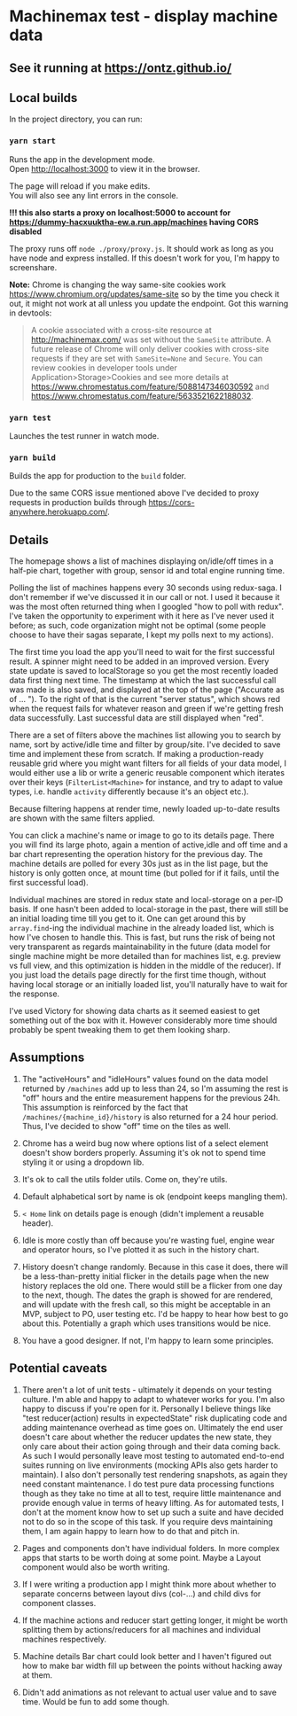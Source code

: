 # Machinemax test - display machine data

## See it running at https://ontz.github.io/

## Local builds

In the project directory, you can run:

### `yarn start`

Runs the app in the development mode.<br />
Open [http://localhost:3000](http://localhost:3000) to view it in the browser.

The page will reload if you make edits.<br />
You will also see any lint errors in the console.

**!!! this also starts a proxy on localhost:5000 to account for https://dummy-hacxuuktha-ew.a.run.app/machines having CORS disabled**

The proxy runs off `node ./proxy/proxy.js`. It should work as long as you have node and express installed. If this doesn't work for you, I'm happy to screenshare.

**Note:** Chrome is changing the way same-site cookies work https://www.chromium.org/updates/same-site so by the time you check it out, it might not work at all unless you update the endpoint. Got this warning in devtools:

> A cookie associated with a cross-site resource at http://machinemax.com/ was set without the `SameSite` attribute. A future release of Chrome will only deliver cookies with cross-site requests if they are set with `SameSite=None` and `Secure`. You can review cookies in developer tools under Application>Storage>Cookies and see more details at https://www.chromestatus.com/feature/5088147346030592 and https://www.chromestatus.com/feature/5633521622188032.


### `yarn test`

Launches the test runner in watch mode.

### `yarn build`

Builds the app for production to the `build` folder.

Due to the same CORS issue mentioned above I've decided to proxy requests in production builds through https://cors-anywhere.herokuapp.com/.

## Details

The homepage shows a list of machines displaying on/idle/off times in a half-pie chart, together with group, sensor id and total engine running time.

Polling the list of machines happens every 30 seconds using redux-saga. I don't remember if we've discussed it in our call or not. I used it because it was the most often returned thing when I googled "how to poll with redux". I've taken the opportunity to experiment with it here as I've never used it before; as such, code organization might not be optimal (some people choose to have their sagas separate, I kept my polls next to my actions).

The first time you load the app you'll need to wait for the first successful result. A spinner might need to be added in an improved version. Every state update is saved to localStorage so you get the most recently loaded data first thing next time. The timestamp at which the last successful call was made is also saved, and displayed at the top of the page ("Accurate as of ... "). To the right of that is the current "server status", which shows red when the request fails for whatever reason and green if we're getting fresh data successfully. Last successful data are still displayed when "red".

There are a set of filters above the machines list allowing you to search by name, sort by active/idle time and filter by group/site. I've decided to save time and implement these from scratch. If making a production-ready reusable grid where you might want filters for all fields of your data model, I would either use a lib or write a generic reusable component which iterates over their keys (`FilterList<Machine>` for instance, and try to adapt to value types, i.e. handle `activity` differently because it's an object etc.).

Because filtering happens at render time, newly loaded up-to-date results are shown with the same filters applied.

You can click a machine's name or image to go to its details page. There you will find its large photo, again a mention of active,idle and off time and a bar chart representing the operation history for the previous day. The machine details are polled for every 30s just as in the list page, but the history is only gotten once, at mount time (but polled for if it fails, until the first successful load).

Individual machines are stored in redux state and local-storage on a per-ID basis. If one hasn't been added to local-storage in the past, there will still be an initial loading time till you get to it. One can get around this by `array.find`-ing the individual machine in the already loaded list, which is how I've chosen to handle this. This is fast, but runs the risk of being not very transparent as regards maintainability in the future (data model for single machine might be more detailed than for machines list, e.g. preview vs full view, and this optimization is hidden in the middle of the reducer). If you just load the details page directly for the first time though, without having local storage or an initially loaded list, you'll naturally have to wait for the response.

I've used Victory for showing data charts as it seemed easiest to get something out of the box with it. However considerably more time should probably be spent tweaking them to get them looking sharp.

## Assumptions

1. The "activeHours" and "idleHours" values found on the data model returned by `/machines` add up to less than 24, so I'm assuming the rest is "off" hours and the entire measurement happens for the previous 24h. This assumption is reinforced by the fact that `/machines/{machine_id}/history` is also returned for a 24 hour period. Thus, I've decided to show "off" time on the tiles as well.

2. Chrome has a weird bug now where options list of a select element doesn't show borders properly. Assuming it's ok not to spend time styling it or using a dropdown lib.

3. It's ok to call the utils folder utils. Come on, they're utils.

4. Default alphabetical sort by name is ok (endpoint keeps mangling them).

5. `< Home` link on details page is enough (didn't implement a reusable header).

6. Idle is more costly than off because you're wasting fuel, engine wear and operator hours, so I've plotted it as such in the history chart.

7. History doesn't change randomly. Because in this case it does, there will be a less-than-pretty initial flicker in the details page when the new history replaces the old one. There would still be a flicker from one day to the next, though. The dates the graph is showed for are rendered, and will update with the fresh call, so this might be acceptable in an MVP, subject to PO, user testing etc. I'd be happy to hear how best to go about this. Potentially a graph which uses transitions would be nice.

8. You have a good designer. If not, I'm happy to learn some principles.

## Potential caveats

1. There aren't a lot of unit tests - ultimately it depends on your testing culture. I'm able and happy to adapt to whatever works for you. I'm also happy to discuss if you're open for it. Personally I believe things like "test reducer(action) results in expectedState" risk duplicating code and adding maintenance overhead as time goes on. Ultimately the end user doesn't care about whether the reducer updates the new state, they only care about their action going through and their data coming back. As such I would personally leave most testing to automated end-to-end suites running on live environments (mocking APIs also gets harder to maintain). I also don't personally test rendering snapshots, as again they need constant maintenance. I do test pure data processing functions though as they take no time at all to test, require little maintenance and provide enough value in terms of heavy lifting. As for automated tests, I don't at the moment know how to set up such a suite and have decided not to do so in the scope of this task. If you require devs maintaining them, I am again happy to learn how to do that and pitch in.

2. Pages and components don't have individual folders. In more complex apps that starts to be worth doing at some point. Maybe a Layout component would also be worth writing.

3. If I were writing a production app I might think more about whether to separate concerns between layout divs (col-...) and child divs for component classes.

4. If the machine actions and reducer start getting longer, it might be worth splitting them by actions/reducers for all machines and individual machines respectively.

5. Machine details Bar chart could look better and I haven't figured out how to make bar width fill up between the points without hacking away at them.

6. Didn't add animations as not relevant to actual user value and to save time. Would be fun to add some though.
